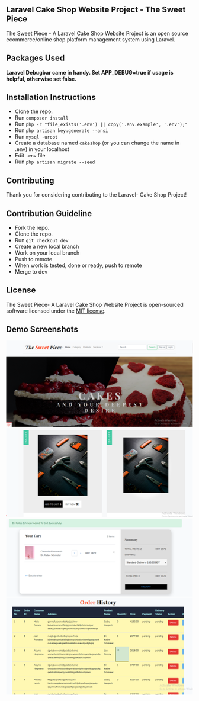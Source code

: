 <head>
    <title>Laravel Cake Shop Website Project - The Sweet Piece</title>
</head>

## Laravel Cake Shop Website Project - The Sweet Piece

The Sweet Piece - A Laravel Cake Shop Website Project is an open source ecommerce/online shop platform management system using Laravel.

## Packages Used
 **Laravel Debugbar came in handy. Set APP_DEBUG=true if usage is helpful, otherwise set false.**
## Installation Instructions

- Clone the repo.
- Run `composer install`
- Run `php -r "file_exists('.env') || copy('.env.example', '.env');"`
- Run `php artisan key:generate --ansi`
- Run `mysql -uroot`
- Create a database named `cakeshop` (or you can change the name in .env) in your localhost
- Edit `.env` file
- Run `php artisan migrate --seed`

## Contributing

Thank you for considering contributing to the Laravel- Cake Shop Project!

## Contribution Guideline

- Fork the repo.
- Clone the repo.
- Run `git checkout dev`
- Create a new local branch
- Work on your local branch
- Push to remote
- When work is tested, done or ready, push to remote
- Merge to dev

## License

The Sweet Piece- A Laravel Cake Shop Website Project is open-sourced software licensed under the [MIT license](https://opensource.org/licenses/MIT).

## Demo Screenshots

<img src="/images-of-the-sweet-piece-site/thesweetpiece.PNG" alt="laravel cake shop" />
<img src="/images-of-the-sweet-piece-site/thesweetpiece-productpage.PNG" alt="laravel cake shop" />
<img src="/images-of-the-sweet-piece-site/thesweetpiece-cart.PNG" alt="laravel cake shop" />
<img src="/images-of-the-sweet-piece-site/thesweetpiece-orderhistory.PNG" alt="laravel cake shop" />
